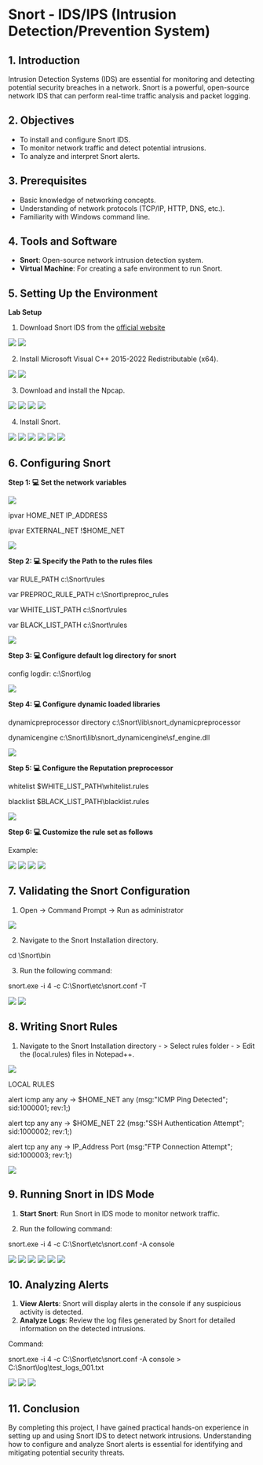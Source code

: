 # Snort - IDS/IPS (Intrusion Detection/Prevention System)


## 1. Introduction

Intrusion Detection Systems (IDS) are essential for monitoring and detecting potential security breaches in a network. Snort is a powerful, open-source network IDS that can perform real-time traffic analysis and packet logging.

## 2. Objectives

- To install and configure Snort IDS.
- To monitor network traffic and detect potential intrusions.
- To analyze and interpret Snort alerts.

## 3. Prerequisites

- Basic knowledge of networking concepts.
- Understanding of network protocols (TCP/IP, HTTP, DNS, etc.).
- Familiarity with Windows command line.

## 4. Tools and Software

- **Snort**: Open-source network intrusion detection system.
- **Virtual Machine**: For creating a safe environment to run Snort.

## 5. Setting Up the Environment

**Lab Setup**

1. Download Snort IDS from the [official website](https://www.snort.org/downloads)

<img src="images/image1.png"> <img src="images/image2.png">

2. Install Microsoft Visual C++ 2015-2022 Redistributable (x64).

<img src="images/image3.png"> <img src="images/image4.png">

3. Download and install the Npcap.

<img src="images/image5.png"> <img src="images/image6.png"> <img src="images/image7.png">  <img src="images/image8.png">

4. Install Snort.

<img src="images/image9.png"> <img src="images/image10.png"> <img src="images/image11.png"> <img src="images/image12.png"> <img src="images/image13.png"> <img src="images/image15.png">

## 6. Configuring Snort

**Step 1: 💻 Set the network variables**

<img src="images/image20.png">

ipvar HOME_NET IP_ADDRESS

ipvar EXTERNAL_NET !$HOME_NET

<img src="images/image21.png">
 

**Step 2: 💻 Specify the Path to the rules files**

var RULE_PATH c:\Snort\rules

var PREPROC_RULE_PATH c:\Snort\preproc_rules

var WHITE_LIST_PATH c:\Snort\rules

var BLACK_LIST_PATH c:\Snort\rules

<img src="images/image22.png">


**Step 3: 💻 Configure default log directory for snort**

config logdir: c:\Snort\log

<img src="images/image23.png">


**Step 4: 💻 Configure dynamic loaded libraries**

dynamicpreprocessor directory c:\Snort\lib\snort_dynamicpreprocessor

dynamicengine c:\Snort\lib\snort_dynamicengine\sf_engine.dll

<img src="images/image24.png">


**Step 5: 💻 Configure the Reputation preprocessor**

whitelist $WHITE_LIST_PATH\whitelist.rules

blacklist $BLACK_LIST_PATH\blacklist.rules

<img src="images/image26.png">


**Step 6: 💻 Customize the rule set as follows**

Example:

<img src="images/image27.png"> <img src="images/image28.png"> <img src="images/image29.png"> <img src="images/image30.png">


## 7. Validating the Snort Configuration

1. Open -> Command Prompt -> Run as administrator

<img src="images/image14.png">

2. Navigate to the Snort Installation directory.

cd \Snort\bin

3. Run the following command:

snort.exe -i 4 -c C:\Snort\etc\snort.conf -T

<img src="images/image31.png"> <img src="images/image32.png">

## 8. Writing Snort Rules

1. Navigate to the Snort Installation directory - > Select rules folder - > Edit the (local.rules) files in Notepad++.

<img src="images/image33.png">

LOCAL RULES

alert icmp any any -> $HOME_NET any (msg:"ICMP Ping Detected"; sid:1000001; rev:1;)

alert tcp any any -> $HOME_NET 22 (msg:"SSH Authentication Attempt"; sid:1000002; rev:1;)

alert tcp any any -> IP_Address Port (msg:"FTP Connection Attempt"; sid:1000003; rev:1;)

<img src="images/image34.png">

## 9. Running Snort in IDS Mode

1. **Start Snort**: Run Snort in IDS mode to monitor network traffic.

2. Run the following command:

snort.exe -i 4 -c C:\Snort\etc\snort.conf -A console

<img src="images/image35.png"> <img src="images/image36.png"> <img src="images/image37.png"> <img src="images/image38.png"> <img src="images/image39.png"> <img src="images/image40.png">

## 10. Analyzing Alerts

1. **View Alerts**: Snort will display alerts in the console if any suspicious activity is detected.
2. **Analyze Logs**: Review the log files generated by Snort for detailed information on the detected intrusions.

Command:

snort.exe -i 4 -c C:\Snort\etc\snort.conf -A console > C:\Snort\log\test_logs_001.txt

<img src="images/image41.png"> <img src="images/image42.png"> <img src="images/image43.png">

## 11. Conclusion

By completing this project, I have gained practical hands-on experience in setting up and using Snort IDS to detect network intrusions. Understanding how to configure and analyze Snort alerts is essential for identifying and mitigating potential security threats.
